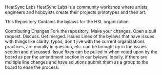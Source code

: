 HeatSync Labs
HeatSync Labs is a community workshop where artists, engineers and hobbyists create their projects prototypes and their art.

This Repository
Contains the bylaws for the HSL organization.

Contributing Changes
Fork the repository.
Make your changes.
Open a pull request.
Discuss.
Get merged.
Issues
Lines of the bylaws that have issues with things like clarity, typos, don't jive with the current organizations practices, are morally in question, etc. can be brought up in the issues section and discussed. Issue fixes can be pulled in when voted upon by the board as per the amendment section in our bylaws. Ideally, if there are multiple line changes and have solutions submit them as a group to the board to ease the process.
